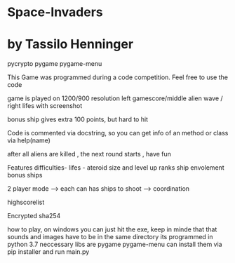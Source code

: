 # Space-Invaders
# by Tassilo Henninger

pycrypto
pygame
pygame-menu


This Game was programmed during a code competition.
Feel free to use the code 

game is played on 1200/900 resolution
left gamescore/middle alien wave / right lifes
with screenshot

bonus ship gives extra 100 points, but hard to hit

Code is commented via docstring, so you can get info of an method or class via help(name)


after all aliens are killed , the next round starts , have fun


Features
difficulties- lifes - ateroid size and level up ranks
ship envolement
bonus ships



2 player mode --> each can has ships to shoot --> coordination

highscorelist

Encrypted sha254


how to play, on windows you can just hit the exe, keep in minde that that sounds and images have to be in the same directory
its programmed in python 3.7 
neccessary libs are pygame pygame-menu
can install them via pip installer and run main.py


